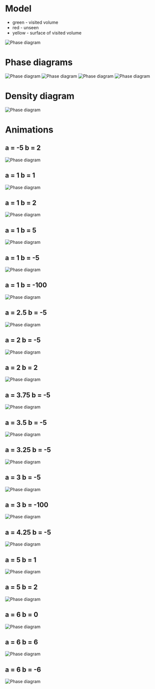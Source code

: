 # Model


- green - visited volume
- red - unseen
- yellow - surface of visited volume

![Phase diagram](Model%20description%20Reinforced%20Random%20Walk.png)

# Phase diagrams

![Phase diagram](phase%20diagram.png)
![Phase diagram](phase%20diagram_2.png)
![Phase diagram](phase%20diagram_3.png)
![Phase diagram](phase%20diagram_4.png)

# Density diagram
![Phase diagram](volume_density.png)

# Animations
## a = -5 b = 2
![Phase diagram](Gifs/-5%202.gif)
## a = 1 b = 1
![Phase diagram](Gifs/1%201.gif)
## a = 1 b = 2
![Phase diagram](Gifs/1%202.gif)
## a = 1 b = 5
![Phase diagram](Gifs/1%205.gif)
## a = 1 b = -5
![Phase diagram](Gifs/1%20-5.gif)
## a = 1 b = -100
![Phase diagram](Gifs/1%20-100.gif)
## a = 2.5 b = -5
![Phase diagram](Gifs/2.5%20-5.gif)
## a = 2 b = -5
![Phase diagram](Gifs/2%20-5.gif)
## a = 2 b = 2
![Phase diagram](Gifs/2%202.gif)
## a = 3.75 b = -5
![Phase diagram](Gifs/3.75%20-5.gif)
## a = 3.5 b = -5
![Phase diagram](Gifs/3.5%20-5.gif)
## a = 3.25 b = -5
![Phase diagram](Gifs/3.25%20-5.gif)
## a = 3 b = -5
![Phase diagram](Gifs/3%20-5.gif)
## a = 3 b = -100
![Phase diagram](Gifs/3%20-100.gif)
## a = 4.25 b = -5
![Phase diagram](Gifs/4.25%20-5.gif)
## a = 5 b = 1
![Phase diagram](Gifs/5%201.gif)
## a = 5 b = 2
![Phase diagram](Gifs/5%202.gif)
## a = 6 b = 0
![Phase diagram](Gifs/6%200.gif)
## a = 6 b = 6
![Phase diagram](Gifs/6%206.gif)
## a = 6 b = -6
![Phase diagram](Gifs/6%20-6.gif)


